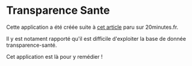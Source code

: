 # Transparence Sante

Cette application a été créée suite à [cet article](https://www.20minutes.fr/societe/2807951-20200626-coronavirus-simple-comme-chou-verifier-liens-entre-medecins-laboratoires-pharmaceutiques-comme-dit-didier-raoult) paru sur 20minutes.fr.

Il y est notament rapporté qu'il est difficile d'exploiter la base de donnée transparence-santé.

Cet application est là pour y remédier !


